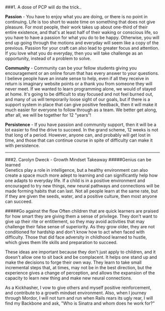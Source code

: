 ###1. A dose of PCP will do the trick..

__Passion__ - You have to enjoy what you are doing, or there is no point in continuing. Life is too short to waste time on something that does not give pleasure.  For most people, their work takes up about one-third of their entire existence, and that's at least half of their waking or conscious life, so you have to have a passion for what you do to be happy.  Otherwise, you will end up going through the motions and everyday will seem like a copy of the previous.  Passion for your craft can also lead to greater focus and attention. If you love what you do everyday, then you will take challenge as  an opportunity, instead of a problem to solve.

__Community__ - Community can be your fellow students giving you encouragement or an online forum that has every answer to your questions.  I believe people have an innate sense to help, even if all they receive in return is imaginary website points or a thank you from someone they will never meet.  If we wanted to learn programming alone, we would of stayed at home.  It's going to be difficult to stay focused and not feel burned out, and many of us will temporarily loose sight of our goals, but if there is a support system in place that can give positive feedback, then it will make it much easier for everyone to follow through as a team. We better get along, after all, we will be together for 12 "years"!

__Persistence__ - If you have passion and community support, then it will be a lot easier to find the drive to succeed.  In the grand scheme, 12 weeks is not that long of a period.  However, anyone can, and probably will get lost in time, and those that can continue course in spite of difficulty can make it with persistence.  

---

###2. Carolyn Dweck - Growth Mindset Takeaway
#####Genius can be learned  
Genetics play a role in intelligence, but a healthy environment can also create a space much more adept to learning and can significantly help how one adapts to everyday life.  If a child is in a positive environment and encouraged to try new things, new neural pathways and connections will be made forming habits that can last.  Not all people learn at the same rate, but if they are given the seeds, water, and a positive culture, then most anyone can succeed.

#####Go against the flow
Often children that are quick learners are praised for how smart they are giving them a sense of privilege.  They don't want to give up their rite or entitlement, so they may avoid activities that may challenge their false sense of superiority.  As they grow older, they are not conditioned for hardship and don't know how to act when faced with difficulty.  Those that did face adversity in childhood learned to hustle, which gives them life skills and preparation to succeed.  

These ideas are important because they don't just apply to children, and it doesn't allow one to sit back and be complacent.  It helps one stand up and make the decisions to forge their own way.  They learn to take small incremental steps that, at times, may not be in the best direction, but the experience gives a change of perception, and allows the expansion of the capacity to learn new thing and make new neural connections.

As a Kickhasher, I vow to give others and myself positive reinforcement, and contribute to a growth mindset environment.  Also, when I journey through Mordor, I will not turn and run when Rails rears its ugly rear, I will find my Backbone and ask, "Who is Sinatra and whom does he work for?" 


